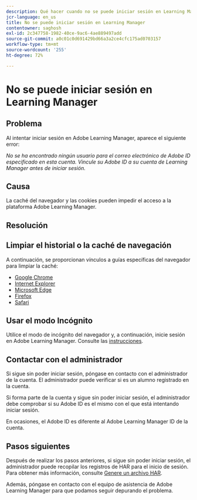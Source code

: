 ```yaml
---
description: Qué hacer cuando no se puede iniciar sesión en Learning Manager.
jcr-language: en_us
title: No se puede iniciar sesión en Learning Manager
contentowner: saghosh
exl-id: 2c347758-1982-40ce-9ac6-4ae889497add
source-git-commit: a0c01c0d691429bd66a3a2ce4cfc175ad0703157
workflow-type: tm+mt
source-wordcount: '255'
ht-degree: 72%

---
```


# No se puede iniciar sesión en Learning Manager

## Problema

Al intentar iniciar sesión en Adobe Learning Manager, aparece el siguiente error:

*No se ha encontrado ningún usuario para el correo electrónico de Adobe ID especificado en esta cuenta. Vincule su Adobe ID a su cuenta de Learning Manager antes de iniciar sesión.*

<!--![](assets/prime-error-message.png)-->

## Causa

La caché del navegador y las cookies pueden impedir el acceso a la plataforma Adobe Learning Manager.

## Resolución

## Limpiar el historial o la caché de navegación

A continuación, se proporcionan vínculos a guías específicas del navegador para limpiar la caché:

* [Google Chrome](https://support.google.com/accounts/answer/32050?co=GENIE.Platform%3DDesktop&hl=es)
* [Internet Explorer](https://kb.wisc.edu/page.php?id=1514)
* [Microsoft Edge](https://www.bitdefender.com/support/how-to-clear-the-cache-and-cookies%C2%A0in-microsoft-edge-1914.html)
* [Firefox](https://kb.iu.edu/d/ahic)
* [Safari](https://oit.colorado.edu/tutorial/clear-web-browser-cache-safari-6)

## Usar el modo Incógnito

Utilice el modo de incógnito del navegador y, a continuación, inicie sesión en Adobe Learning Manager. Consulte las [instrucciones](https://support.google.com/chrome/answer/95464?co=GENIE.Platform%3DDesktop&hl=es&oco=0).

## Contactar con el administrador

Si sigue sin poder iniciar sesión, póngase en contacto con el administrador de la cuenta. El administrador puede verificar si es un alumno registrado en la cuenta.

Si forma parte de la cuenta y sigue sin poder iniciar sesión, el administrador debe comprobar si su Adobe ID es el mismo con el que está intentando iniciar sesión.

En ocasiones, el Adobe ID es diferente al Adobe Learning Manager ID de la cuenta.

## Pasos siguientes

Después de realizar los pasos anteriores, si sigue sin poder iniciar sesión, el administrador puede recopilar los registros de HAR para el inicio de sesión. Para obtener más información, consulte [Genere un archivo HAR](/help/migrated/kb/generate-har-file.md).

Además, póngase en contacto con el equipo de asistencia de Adobe Learning Manager para que podamos seguir depurando el problema.
